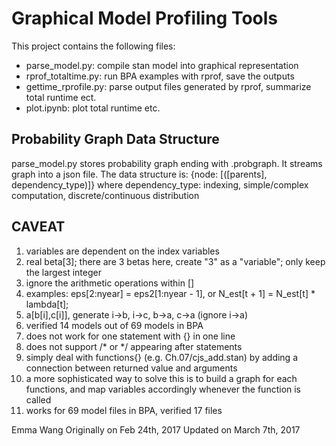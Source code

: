 # Graphical Model Profiling Tools

This project contains the following files:
  - parse_model.py:       compile stan model into graphical representation
  - rprof_totaltime.py:   run BPA examples with rprof, save the outputs
  - gettime_rprofile.py:  parse output files generated by rprof, summarize total runtime ect.
  - plot.ipynb:           plot total runtime etc.

## Probability Graph Data Structure
  parse_model.py stores probability graph ending with .probgraph.
  It streams graph into a json file.
  The data structure is:
    {node: [([parents], dependency_type)]}
  where 
    dependency_type:
      indexing, 
      simple/complex computation,
      discrete/continuous distribution




## CAVEAT
1.  variables are dependent on the index variables 
2.  real beta[3]; there are 3 betas here, create "3" as a "variable"; only keep the largest integer
3.  ignore the arithmetic operations within []
4.  examples: eps[2:nyear] = eps2[1:nyear - 1], or N_est[t + 1] = N_est[t] * lambda[t];
5.  a[b[i],c[i]], generate i->b, i->c, b->a, c->a (ignore i->a)
6.  verified 14 models out of 69 models in BPA
7.  does not work for one statement with {} in one line
8.  does not support /* or */ appearing after statements
9.  simply deal with functions{} (e.g. Ch.07/cjs_add.stan) by adding a connection between returned value and arguments
10. a more sophisticated way to solve this is to build a graph for each functions, and map variables accordingly whenever the function is called
11.  works for 69 model files in BPA, verified 17 files


Emma Wang
Originally on Feb 24th, 2017
Updated on March 7th, 2017
